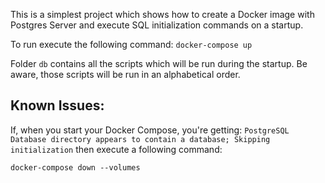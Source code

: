 This is a simplest project which shows how to create a Docker image with Postgres Server and execute SQL initialization commands on a startup. 


To run execute the following command: 
```docker-compose up```


Folder `db` contains all the scripts which will be run during the startup. Be aware, those scripts will be run in an alphabetical order.


## Known Issues:
If, when you start your Docker Compose, you're getting:
`PostgreSQL Database directory appears to contain a database; Skipping initialization` then execute a following command:

```docker-compose down --volumes```


